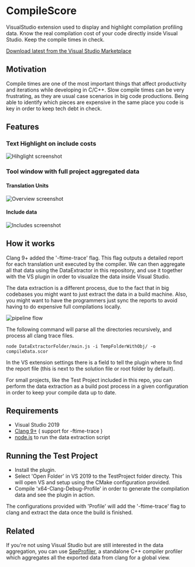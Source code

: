 # CompileScore
VisualStudio extension used to display and highlight compilation profiling data. Know the real compilation cost of your code directly inside Visual Studio. Keep the compile times in check. 

[Download latest from the Visual Studio Marketplace](https://marketplace.visualstudio.com/items?itemName=RamonViladomat.CompileScore)

## Motivation

Compile times are one of the most important things that affect productivity and iterations while developing in C/C++. Slow compile times can be very frustrating, as they are usual case scenarios in big code productions. Being able to identify which pieces are expensive in the same place you code is key in order to keep tech debt in check.

## Features

### Text Highlight on include costs
![Hihglight screenshot](https://github.com/Viladoman/CompileScore/wiki/data/highlightScreenshot.png?raw=true)

### Tool window with full project aggregated data

#### Translation Units
![Overview screenshot](https://github.com/Viladoman/CompileScore/wiki/data/overview.png?raw=true)

#### Include data
![Includes screenshot](https://github.com/Viladoman/CompileScore/wiki/data/includes.png?raw=true)

## How it works

Clang 9+ added the '-ftime-trace' flag. This flag outputs a detailed report for each translation unit executed by the compiler. We can then aggregate all that data using the DataExtractor in this repository, and use it together with the VS plugin in order to visualize the data inside Visual Studio. 

The data extraction is a different process, due to the fact that in big codebases you might want to just extract the data in a build machine. Also, you might want to have the programmers just sync the reports to avoid having to do expensive full compilations locally. 

![pipeline flow](https://github.com/Viladoman/CompileScore/wiki/data/Dataextraction.png?raw=true)

The following command will parse all the directories recursively, and process all clang trace files. 
```
node DataExtractorFolder/main.js -i TempFolderWithObj/ -o compileData.scor
```
In the VS extension settings there is a field to tell the plugin where to find the report file (this is next to the solution file or root folder by default). 

For small projects, like the Test Project included in this repo, you can perform the data extraction as a build post process in a given configuration in order to keep your compile data up to date.

## Requirements

- Visual Studio 2019
- [Clang 9+](https://releases.llvm.org/download.html) ( support for -ftime-trace ) 
- [node.js](https://nodejs.org/) to run the data extraction script

## Running the Test Project 

- Install the plugin. 
- Select 'Open Folder' in VS 2019 to the TestProject folder directy. This will open VS and setup using the CMake configuration provided. 
- Compile 'x64-Clang-Debug-Profile' in order to generate the compilation data and see the plugin in action.

The configurations provided with 'Profile' will add the '-ftime-trace' flag to clang and extract the data once the build is finished. 

## Related 

If you're not using Visual Studio but are still interested in the data aggregation, you can use [SeeProfiler](https://github.com/Viladoman/SeeProfiler), a standalone C++ compiler profiler which aggregates all the exported data from clang for a global view.

